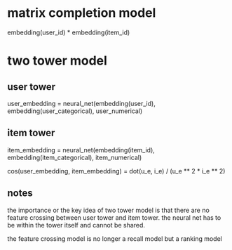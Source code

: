 # matrix completion model

embedding(user_id) * embedding(item_id)


# two tower model

## user tower
user_embedding = neural_net(embedding(user_id), embedding(user_categorical), user_numerical)

## item tower
item_embedding = neural_net(embedding(item_id), embedding(item_categorical), item_numerical)

cos(user_embedding, item_embedding) = dot(u_e, i_e) / (u_e ** 2 * i_e ** 2)


## notes
the importance or the key idea of two tower model is that there are no feature crossing between user tower and item tower. the neural net has to be within the tower itself and cannot be shared.

the feature crossing model is no longer a recall model but a ranking model


